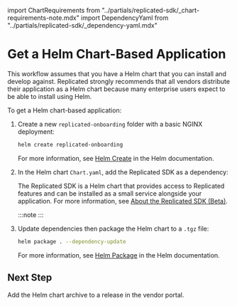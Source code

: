 import ChartRequirements from "../partials/replicated-sdk/_chart-requirements-note.mdx"
import DependencyYaml from "../partials/replicated-sdk/_dependency-yaml.mdx"

# Get a Helm Chart-Based Application

This workflow assumes that you have a Helm chart that you can install and develop against. Replicated strongly recommends that all vendors distribute their application as a Helm chart because many enterprise users expect to be able to install using Helm.

To get a Helm chart-based application:

1. Create a new `replicated-onboarding` folder with a basic NGINX deployment:

    ```bash
    helm create replicated-onboarding
    ``` 
    For more information, see [Helm Create](https://helm.sh/docs/helm/helm_create/) in the Helm documentation.

1. In the Helm chart `Chart.yaml`, add the Replicated SDK as a dependency:

   <DependencyYaml/>

   The Replicated SDK is a Helm chart that provides access to Replicated features and can be installed as a small service alongside your application. For more information, see [About the Replicated SDK (Beta)](/vendor/replicated-sdk-overview).

   :::note
   <ChartRequirements/>
   :::

1. Update dependencies then package the Helm chart to a `.tgz` file:

   ```bash
   helm package . --dependency-update
   ```

   For more information, see [Helm Package](https://helm.sh/docs/helm/helm_package/) in the Helm documentation.

## Next Step

Add the Helm chart archive to a release in the vendor portal.